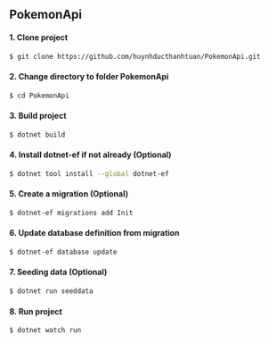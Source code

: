 ## PokemonApi

#### 1. Clone project

```bash
$ git clone https://github.com/huynhducthanhtuan/PokemonApi.git
```

#### 2. Change directory to folder PokemonApi

```bash
$ cd PokemonApi
```

#### 3. Build project

```bash
$ dotnet build
```

#### 4. Install dotnet-ef if not already (Optional)

```bash
$ dotnet tool install --global dotnet-ef
```

#### 5. Create a migration (Optional)

```bash
$ dotnet-ef migrations add Init
```

#### 6. Update database definition from migration

```bash
$ dotnet-ef database update
```

#### 7. Seeding data (Optional)

```bash
$ dotnet run seeddata
```

#### 8. Run project

```bash
$ dotnet watch run
```

